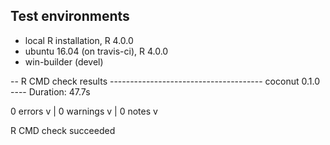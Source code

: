 ## Test environments
* local R installation, R 4.0.0
* ubuntu 16.04 (on travis-ci), R 4.0.0
* win-builder (devel)

-- R CMD check results -------------------------------------- coconut 0.1.0 ----
Duration: 47.7s

0 errors v | 0 warnings v | 0 notes v

R CMD check succeeded
